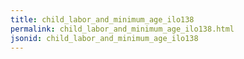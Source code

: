 ```yaml
---
title: child_labor_and_minimum_age_ilo138
permalink: child_labor_and_minimum_age_ilo138.html
jsonid: child_labor_and_minimum_age_ilo138
---
```

